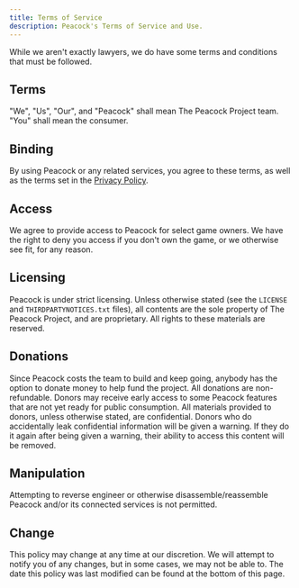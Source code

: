 ```yaml
---
title: Terms of Service
description: Peacock's Terms of Service and Use.
---
```


While we aren't exactly lawyers, we do have some terms and conditions that must be followed.

## Terms

"We", "Us", "Our", and "Peacock" shall mean The Peacock Project team. "You" shall mean the consumer.

## Binding

By using Peacock or any related services, you agree to these terms, as well as the terms set in the [Privacy Policy](./privacy-policy.md).

## Access

We agree to provide access to Peacock for select game owners. We have the right to deny you access if you don't own the game, or we otherwise see fit, for any reason.

## Licensing

Peacock is under strict licensing. Unless otherwise stated (see the `LICENSE` and `THIRDPARTYNOTICES.txt` files), all contents are the sole property of The Peacock Project, and are proprietary. All rights to these materials are reserved.

## Donations

Since Peacock costs the team to build and keep going, anybody has the option to donate money to help fund the project. All donations are non-refundable. Donors may receive early access to some Peacock features that are not yet ready for public consumption. All materials provided to donors, unless otherwise stated, are confidential. Donors who do accidentally leak confidential information will be given a warning. If they do it again after being given a warning, their ability to access this content will be removed.

## Manipulation

Attempting to reverse engineer or otherwise disassemble/reassemble Peacock and/or its connected services is not permitted.

## Change

This policy may change at any time at our discretion. We will attempt to notify you of any changes, but in some cases, we may not be able to. The date this policy was last modified can be found at the bottom of this page.
